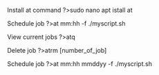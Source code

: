 Install at command
?>sudo nano apt istall at

Schedule job
?>at mm:hh -f ./myscript.sh

View current jobs
?>atq

Delete job
?>atrm [number_of_job]

Schedule job
?>at mm:hh mmddyy -f ./myscript.sh
